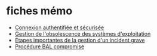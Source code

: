 # fiches mémo
  - [Connexion authentifiée et sécurisée](connexion_auth_sec.md)
  - [Gestion de l'obsolescence des systèmes d'exploitation](obsolescent.md)
  - [Etapes importantes de la gestion d'un incident grave](gestion_incident_grave.md)
  - [Procédure BAL compromise](bal_compromise.md)
